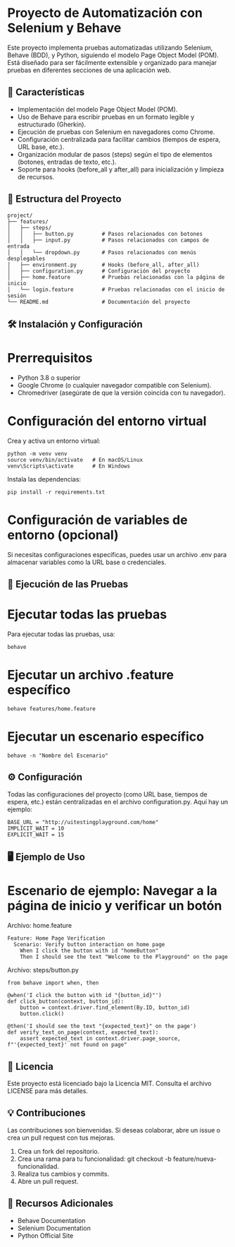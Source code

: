# Proyecto de Automatización con Selenium y Behave

Este proyecto implementa pruebas automatizadas utilizando Selenium, Behave (BDD), y Python, siguiendo el modelo Page Object Model (POM). Está diseñado para ser fácilmente extensible y organizado para manejar pruebas en diferentes secciones de una aplicación web.

## 🚀 Características

- Implementación del modelo Page Object Model (POM).
- Uso de Behave para escribir pruebas en un formato legible y estructurado (Gherkin).
- Ejecución de pruebas con Selenium en navegadores como Chrome.
- Configuración centralizada para facilitar cambios (tiempos de espera, URL base, etc.).
- Organización modular de pasos (steps) según el tipo de elementos (botones, entradas de texto, etc.).
- Soporte para hooks (before_all y after_all) para inicialización y limpieza de recursos.

## 📂 Estructura del Proyecto
```plaintext
project/
├── features/
│   ├── steps/
│   │   ├── button.py         # Pasos relacionados con botones
│   │   ├── input.py          # Pasos relacionados con campos de entrada
│   │   └── dropdown.py       # Pasos relacionados con menús desplegables
│   ├── environment.py        # Hooks (before_all, after_all)
│   ├── configuration.py      # Configuración del proyecto
│   ├── home.feature          # Pruebas relacionadas con la página de inicio
│   └── login.feature         # Pruebas relacionadas con el inicio de sesión
└── README.md                 # Documentación del proyecto
```

## 🛠️ Instalación y Configuración

# Prerrequisitos

- Python 3.8 o superior
- Google Chrome (o cualquier navegador compatible con Selenium).
- Chromedriver (asegúrate de que la versión coincida con tu navegador).

# Configuración del entorno virtual

Crea y activa un entorno virtual:
```plaintext
python -m venv venv
source venv/bin/activate   # En macOS/Linux
venv\Scripts\activate      # En Windows
```

Instala las dependencias:
```plaintext
pip install -r requirements.txt
```
# Configuración de variables de entorno (opcional)

Si necesitas configuraciones específicas, puedes usar un archivo .env para almacenar variables como la URL base o credenciales.

## 🧪 Ejecución de las Pruebas

# Ejecutar todas las pruebas
Para ejecutar todas las pruebas, usa:
```plaintext
behave
```
# Ejecutar un archivo .feature específico
```plaintext
behave features/home.feature
```
# Ejecutar un escenario específico
```plaintext
behave -n "Nombre del Escenario"
```
## ⚙️ Configuración

Todas las configuraciones del proyecto (como URL base, tiempos de espera, etc.) están centralizadas en el archivo configuration.py. Aquí hay un ejemplo:
```plaintext
BASE_URL = "http://uitestingplayground.com/home"
IMPLICIT_WAIT = 10
EXPLICIT_WAIT = 15
```
## 🖥️ Ejemplo de Uso
# Escenario de ejemplo: Navegar a la página de inicio y verificar un botón

Archivo: home.feature
```plaintext
Feature: Home Page Verification
  Scenario: Verify button interaction on home page
    When I click the button with id "homeButton"
    Then I should see the text "Welcome to the Playground" on the page
```
Archivo: steps/button.py
```plaintext
from behave import when, then

@when('I click the button with id "{button_id}"')
def click_button(context, button_id):
    button = context.driver.find_element(By.ID, button_id)
    button.click()

@then('I should see the text "{expected_text}" on the page')
def verify_text_on_page(context, expected_text):
    assert expected_text in context.driver.page_source, f"'{expected_text}' not found on page"
```

## 📄 Licencia

Este proyecto está licenciado bajo la Licencia MIT. Consulta el archivo LICENSE para más detalles.

## 💡 Contribuciones

Las contribuciones son bienvenidas. Si deseas colaborar, abre un issue o crea un pull request con tus mejoras.

1. Crea un fork del repositorio.
2. Crea una rama para tu funcionalidad: git checkout -b feature/nueva-funcionalidad.
3. Realiza tus cambios y commits.
4. Abre un pull request.

## 🔗 Recursos Adicionales

- Behave Documentation
- Selenium Documentation
- Python Official Site
